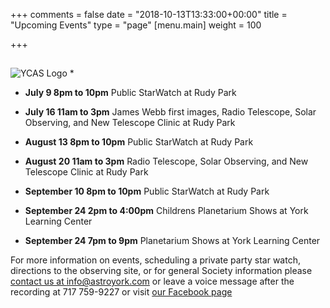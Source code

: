 +++
comments = false
date = "2018-10-13T13:33:00+00:00"
title = "Upcoming Events"
type = "page"
[menu.main]
weight = 100

+++

## 
![YCAS Logo](../img/YCAS2018b.jpg "York County Astronomical Society")
*

* **July 9 8pm to 10pm** Public StarWatch at Rudy Park

* **July 16 11am to 3pm** James Webb first images, Radio Telescope, Solar Observing, and New Telescope Clinic at Rudy Park

* **August 13 8pm to 10pm** Public StarWatch at Rudy Park

* **August 20 11am to 3pm** Radio Telescope, Solar Observing, and New Telescope Clinic at Rudy Park

* **September 10 8pm to 10pm** Public StarWatch at Rudy Park

* **September 24 2pm to 4:00pm** Childrens Planetarium Shows at York Learning Center

* **September 24 7pm to 9pm** Planetarium Shows at York Learning Center

For more information on events, scheduling a private party star watch, directions to the observing site, or for general Society information please [contact us at info@astroyork.com](info@astroyork.com) or leave a voice message after the recording at 717 759-9227 or visit [our Facebook page](https://www.facebook.com/astroyork)

